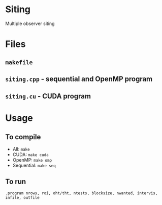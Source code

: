 # Siting
Multiple observer siting

# Files
## `makefile`
## `siting.cpp` - sequential and OpenMP program
## `siting.cu` - CUDA program

# Usage
## To compile
* All: `make`
* CUDA: `make cuda`
* OpenMP: `make omp`
* Sequential: `make seq`
## To run
`.program nrows, roi, oht/tht, ntests, blocksize, nwanted, intervis, infile, outfile`
